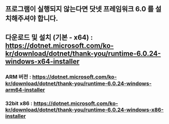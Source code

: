 ## 프로그램이 실행되지 않는다면 닷넷 프레임워크 6.0 를 설치해주셔야 합니다.
## 다운로드 및 설치 (기본 - x64) : https://dotnet.microsoft.com/ko-kr/download/dotnet/thank-you/runtime-6.0.24-windows-x64-installer
### ARM 버전 : https://dotnet.microsoft.com/ko-kr/download/dotnet/thank-you/runtime-6.0.24-windows-arm64-installer
### 32bit x86 : https://dotnet.microsoft.com/ko-kr/download/dotnet/thank-you/runtime-6.0.24-windows-x86-installer

